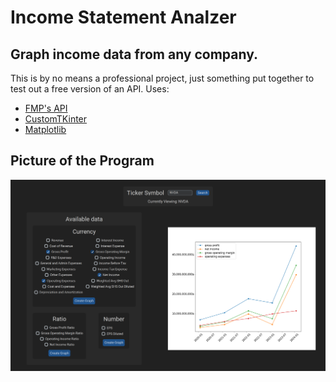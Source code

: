 # Income Statement Analzer

## Graph income data from any company. 

This is by no means a professional project, just something put together to test out a free version of an API.
Uses:
- [FMP's API](https://site.financialmodelingprep.com/developer/docs)
- [CustomTKinter](https://felipetesc.github.io/CtkDocs/#/)
- [Matplotlib](https://matplotlib.org/stable/index.html)

## Picture of the Program
![Screenshot of the program in use](IncomeStatementAnalyzerScreenshot.png)
